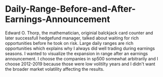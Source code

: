 # Daily-Range-Before-and-After-Earnings-Announcement
Edward O. Thorp, the mathematician, originial balckjack card counter and later successfull hedgefund manager, talked about waiting for rich opportunities before he took on risk. Large daily ranges are rich opportunities which explains why I always did well trading during earnings seasons. I wanted to visualize the expansion in range after an earnings announcement. I choose the companies in sp500 somewhat arbitrarily and I choose 2012-2019 because those were low volitilty years and I didn't want the broader market volatility affecting the results. 
